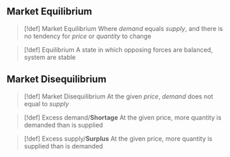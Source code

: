 ## Market Equilibrium
> [!def] Market Equilibrium
> Where *demand* equals *supply*, and there is no tendency for *price* or *quantity* to change

> [!def] Equilibrium
> A state in which opposing forces are balanced, system are stable

## Market Disequilibrium
> [!def] Market Disequilibrium
> At the given *price*, *demand* does not equal to *supply*

> [!def] Excess demand/**Shortage**
> At the given price, more quantity is demanded than is supplied

> [!def] Excess supply/**Surplus**
> At the given price, more quantity is supplied than is demanded



